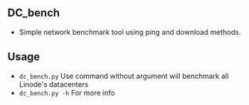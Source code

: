 ## DC_bench ##
- Simple network benchmark tool using ping and download methods.

## Usage ##
- `dc_bench.py`
  Use command without argument will benchmark all Linode's datacenters
- `dc_bench.py -h`
	For more info
